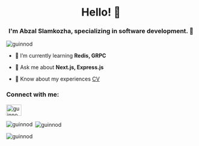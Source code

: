 <h1 align="center">Hello! 👋</h1>
<h3 align="center">I'm Abzal Slamkozha, specializing in software development. 🚀</h3>

<p align="left"> <img src="https://komarev.com/ghpvc/?username=guinnod&label=Profile%20views&color=0e75b6&style=flat" alt="guinnod" /> </p>

- 🌱 I’m currently learning **Redis, GRPC**

- 💬 Ask me about **Next.js, Express.js**

- 📄 Know about my experiences [CV](https://github.com/guinnod/resume/blob/main/Abzal_Slamkozha_CV.pdf)

<h3 align="left">Connect with me:</h3>
<p align="left">
<a href="https://www.linkedin.com/in/abzal-slamkozha/" target="blank"><img align="center" src="https://raw.githubusercontent.com/rahuldkjain/github-profile-readme-generator/master/src/images/icons/Social/linked-in-alt.svg" alt="guinnod" height="30" width="40" /></a>
</p>

<p><img align="left" src="https://github-readme-stats.vercel.app/api/top-langs?username=guinnod&show_icons=true&locale=en&layout=compact" alt="guinnod" /></p>

<p>&nbsp;<img align="center" src="https://github-readme-stats.vercel.app/api?username=guinnod&show_icons=true&locale=en" alt="guinnod" /></p>

<p><img align="center" src="https://github-readme-streak-stats.herokuapp.com/?user=guinnod&" alt="guinnod" /></p>
